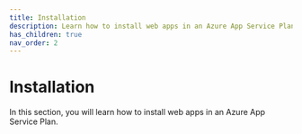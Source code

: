 ```yaml
---
title: Installation
description: Learn how to install web apps in an Azure App Service Plan
has_children: true
nav_order: 2
---
```


# Installation

In this section, you will learn how to install web apps in an Azure App Service Plan.